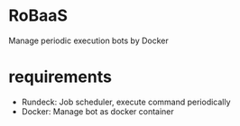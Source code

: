 # RoBaaS
Manage periodic execution bots by Docker

# requirements
- Rundeck: Job scheduler, execute command periodically
- Docker: Manage bot as docker container
